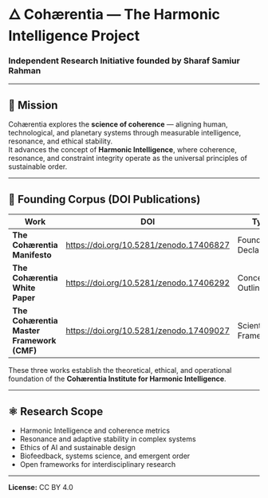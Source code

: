 # 🜂 Cohærentia — The Harmonic Intelligence Project

### Independent Research Initiative founded by **Sharaf Samiur Rahman**

---

## 🧭 Mission
Cohærentia explores the **science of coherence** — aligning human, technological, and planetary systems through measurable intelligence, resonance, and ethical stability.  
It advances the concept of **Harmonic Intelligence**, where coherence, resonance, and constraint integrity operate as the universal principles of sustainable order.

---

## 🧩 Founding Corpus (DOI Publications)

| Work | DOI | Type |
|------|-----|------|
| **The Cohærentia Manifesto** | https://doi.org/10.5281/zenodo.17406827 | Foundational Declaration |
| **The Cohærentia White Paper** | https://doi.org/10.5281/zenodo.17406292 | Conceptual Outline |
| **The Cohærentia Master Framework (CMF)** | https://doi.org/10.5281/zenodo.17409027 | Scientific Framework |

These three works establish the theoretical, ethical, and operational foundation of the **Cohærentia Institute for Harmonic Intelligence**.

---

## ⚛️ Research Scope
- Harmonic Intelligence and coherence metrics  
- Resonance and adaptive stability in complex systems  
- Ethics of AI and sustainable design  
- Biofeedback, systems science, and emergent order  
- Open frameworks for interdisciplinary research

---

**License:** CC BY 4.0
